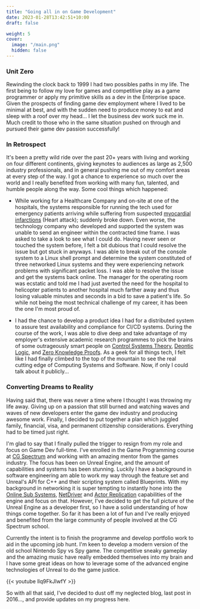 ```yaml
---
title: "Going all in on Game Development"
date: 2023-01-28T13:42:51+10:00
draft: false

weight: 5
cover:
  image: "/main.png"
  hidden: false
---
```


### Unit Zero
Rewinding the clock back to 1999 I had two possibles paths in my life. The first being to follow my love for games and competitive play as a game programmer or apply my primitive skills as a dev in the Enterprise space.  Given the prospects of finding game dev employment where I lived to be minimal at best, and with the sudden need to produce money to eat and sleep with a roof over my head... I let the business dev work suck me in.  Much credit to those who in the same situation pushed on through and pursued their game dev passion successfully!

### In Retrospect
It's been a pretty wild ride over the past 20+ years with living and working on four different continents, giving keynotes to audiences as large as 2,500 industry professionals, and in general pushing me out of my comfort areas at every step of the way.  I got a chance to experience so much over the world and I really benefited from working with many fun, talented, and humble people along the way.  Some cool things which happened:

* While working for a Healthcare Company and on-site at one of the hospitals, the systems responsible for running the tech used for emergency patients arriving while suffering from suspected [myocardial infarctions](https://www.ncbi.nlm.nih.gov/books/NBK537076/) (Heart attack); suddenly broke down.  Even worse, the technology company who developed and supported the system was unable to send an engineer within the contracted time frame. I was asked to take a look to see what I could do.  Having never seen or touched the system before, I felt a bit dubious that I could resolve the issue but got stuck in anyways.  I was able to break out of the console system to a Linux shell prompt and determine the system constituted of three networked Linux systems and they were experiencing network problems with significant packet loss.  I was able to resolve the issue and get the systems back online.  The manager for the operating room was ecstatic and told me I had just averted the need for the hospital to helicopter patients to another hospital much farther away and thus losing valuable minutes and seconds in a bid to save a patient's life.  So while not being the most technical challenge of my career, it has been the one I'm most proud of.


* I had the chance to develop a product idea I had for a distributed system to assure test availability and compliance for CI/CD systems.  During the course of the work, I was able to dive deep and take advantage of my employer's extensive academic research programmes to pick the brains of some outrageously smart people on [Control Systems Theory](https://en.wikipedia.org/wiki/Distributed_control_system), [Deontic Logic](https://en.wikipedia.org/wiki/Deontic_logic), and [Zero Knowledge Proofs](https://en.wikipedia.org/wiki/Zero-knowledge_proof).  As a geek for all things tech, I felt like I had finally climbed to the top of the mountain to see the real cutting edge of Computing Systems and Software.  Now, if only I could talk about it publicly...


### Converting Dreams to Reality
Having said that, there was never a time where I thought I was throwing my life away.  Giving up on a passion that still burned and watching waves and waves of new developers enter the game dev industry and producing awesome work.  Finally, I decided to put together a plan which juggled family, financial, visa, and permanent citizenship considerations.  Everything had to be timed just right.

I'm glad to say that I finally pulled the trigger to resign from my role and focus on Game Dev full-time.  I've enrolled in the Game Programming course at [CG Spectrum](https://www.cgspectrum.com/) and working with an amazing mentor from the games industry.  The focus has been on Unreal Engine, and the amount of capabilities and systems has been stunning.  Luckily I have a background in software engineering am able to work my way through the feature set and Unreal's API for C++ and their scripting system called Blueprints.  With my background in networking it is super tempting to instantly hone into the [Online Sub Systems](https://docs.unrealengine.com/5.2/en-US/online-subsystem-in-unreal-engine/), [NetDriver](https://docs.unrealengine.com/5.2/en-US/API/Runtime/Engine/Engine/UNetDriver/) and [Actor Replication](https://docs.unrealengine.com/5.2/en-US/networking-overview-for-unreal-engine/) capabilities of the engine and focus on that.  However, I've decided to get the full picture of the Unreal Engine as a developer first, so I have a solid understanding of how things come together.  So far it has been a lot of fun and I've really enjoyed and benefited from the large community of people involved at the CG Spectrum school.

Currently the intent is to finish the programme and develop portfolio work to aid in the upcoming job hunt.  I'm keen to develop a modern version of the old school Nintendo Spy vs Spy game.  The competitive sneaky gameplay and the amazing music have really embedded themselves into my brain and I have some great ideas on how to leverage some of the advanced engine technologies of Unreal to do the game justice.

{{< youtube llq9FkJIwfY >}}


So with all that said, I've decided to dust off my neglected blog, last post in 2016..., and provide updates on my progress here.